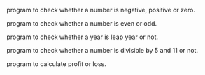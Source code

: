 program to check whether a number is negative, positive or zero.

program to check whether a number is even or odd.

program to check whether a year is leap year or not.

program to check whether a number is divisible by 5 and 11 or not.

program to calculate profit or loss.